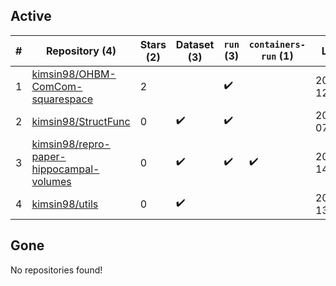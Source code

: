 ## Active
| # | Repository (4) | Stars (2) | Dataset (3) | `run` (3) | `containers-run` (1) | Last Modified |
| --- | --- | --- | --- | --- | --- | --- |
| 1 | [kimsin98/OHBM-ComCom-squarespace](https://github.com/kimsin98/OHBM-ComCom-squarespace) | 2 |  | :heavy_check_mark: |  | 2024-02-19 12:49:54+00:00 |
| 2 | [kimsin98/StructFunc](https://github.com/kimsin98/StructFunc) | 0 | :heavy_check_mark: | :heavy_check_mark: |  | 2022-01-13 07:09:23+00:00 |
| 3 | [kimsin98/repro-paper-hippocampal-volumes](https://github.com/kimsin98/repro-paper-hippocampal-volumes) | 0 | :heavy_check_mark: | :heavy_check_mark: | :heavy_check_mark: | 2022-03-24 14:07:19+00:00 |
| 4 | [kimsin98/utils](https://github.com/kimsin98/utils) | 0 | :heavy_check_mark: |  |  | 2023-07-09 13:12:46+00:00 |

## Gone
No repositories found!
